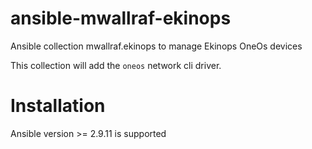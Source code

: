 # ansible-mwallraf-ekinops

Ansible collection mwallraf.ekinops to manage Ekinops OneOs devices

This collection will add the `oneos` network cli driver.

# Installation

Ansible version >= 2.9.11 is supported

